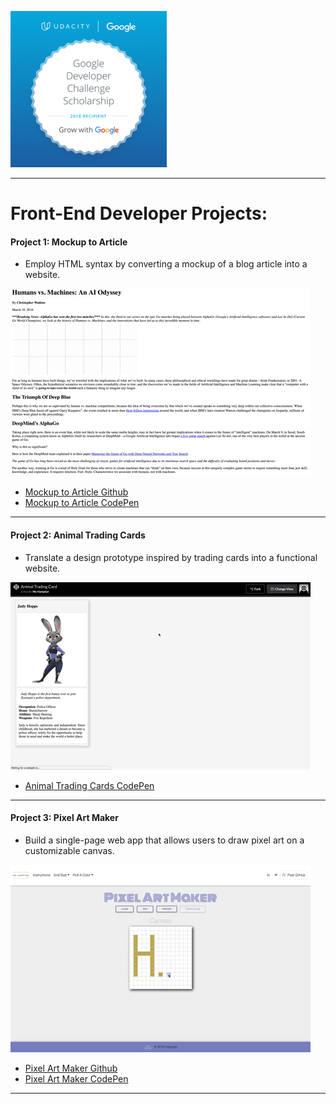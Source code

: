 ![screenshot](GrowWithGoogleDeveloperChallengeScholarship.png)

---

# Front-End Developer Projects:

#### Project 1: Mockup to Article
- Employ HTML syntax by converting a mockup of a blog article into a website.

![screenshot](Project-1.gif)

- [Mockup to Article Github](https://mohampton.github.io/MockupToArticle/)
- [Mockup to Article CodePen](https://codepen.io/MoHampton/pen/dJjXzq)
---

#### Project 2: Animal Trading Cards
- Translate a design prototype inspired by trading cards into a functional website.

![screenshot](Project-2.gif)
- [Animal Trading Cards CodePen](https://codepen.io/MoHampton/full/NXOddo/)
---

#### Project 3: Pixel Art Maker
- Build a single-page web app that allows users to draw pixel art on a customizable canvas.

![screenshot](Project-3.gif)
- [Pixel Art Maker Github](https://mohampton.github.io/Pixel-Art-Maker/)
- [Pixel Art Maker CodePen](https://codepen.io/MoHampton/full/wmRNrL/)
---